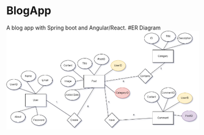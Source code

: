 # BlogApp
A blog app with Spring boot and Angular/React.
#ER Diagram
![ER Diagram](/BlogBackend/images/BlogAppDiagram.drawio.png)
